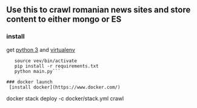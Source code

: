 ## Use this to crawl romanian news sites and store content to either mongo or ES

### install
  get [python 3](https://www.python.org/) and [virtualenv](https://pypi.python.org/pypi/virtualenv)
  ```virtualenv venv --no-site-packages --python python3
     source vev/bin/activate
     pip install -r requirements.txt
     python main.py```
     
### docker launch
   [install docker](https://www.docker.com/)
   ```
   docker stack deploy -c docker/stack.yml crawl
   ```